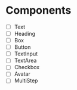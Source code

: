 # Components

- [ ] Text
- [ ] Heading
- [ ] Box
- [ ] Button
- [ ] TextInput
- [ ] TextArea
- [ ] Checkbox
- [ ] Avatar
- [ ] MultiStep

<!-- TSUP serve para compilar nosso codigo usando uma maneira que deixa mais acessivel para outros projetos (mjs, cjs)-->

<!-- INICIANDO PROJETO STORYBOOK 
  npx sb init --builder @storybook/builder-vite --type react --use-npm
-->